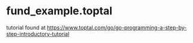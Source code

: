 # fund_example.toptal
tutorial found at https://www.toptal.com/go/go-programming-a-step-by-step-introductory-tutorial
